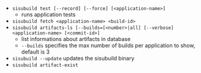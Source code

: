 - `sisubuild test [--record] [--force] [<application-name>]`
  - runs application tests
- `sisubuild fetch <application-name> <build-id>`
- `sisubuild artifacts-ls [--builds=[<number>|all] [--verbose] <application-name> [<commit-id>]`
  - list informations about artifacts in database
  - `--builds` specifies the max number of builds per application to show, default
    is 3
- `sisubuild --update` updates the sisubuild binary
- `sisubuild artifact-exist` <application-name>

[modeline]: # ( vi:set tabstop=4 ft=markdown shiftwidth=4 tw=80 expandtab spell spl=en : )
